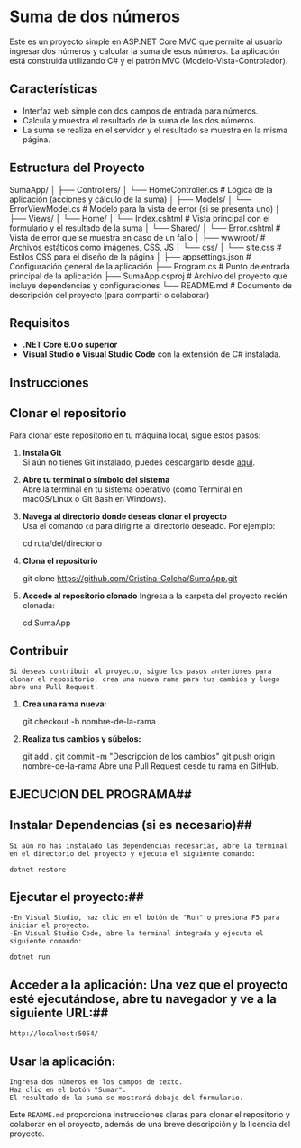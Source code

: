 # Suma de dos números

Este es un proyecto simple en ASP.NET Core MVC que permite al usuario ingresar dos números y calcular la suma de esos números. La aplicación está construida utilizando C# y el patrón MVC (Modelo-Vista-Controlador).

## Características

- Interfaz web simple con dos campos de entrada para números.
- Calcula y muestra el resultado de la suma de los dos números.
- La suma se realiza en el servidor y el resultado se muestra en la misma página.

## Estructura del Proyecto

SumaApp/
│
├── Controllers/
│   └── HomeController.cs          # Lógica de la aplicación (acciones y cálculo de la suma)
│
├── Models/
│   └── ErrorViewModel.cs          # Modelo para la vista de error (si se presenta uno)
│
├── Views/
│   └── Home/
│       └── Index.cshtml           # Vista principal con el formulario y el resultado de la suma
│   └── Shared/
│       └── Error.cshtml           # Vista de error que se muestra en caso de un fallo
│
├── wwwroot/                       # Archivos estáticos como imágenes, CSS, JS
│   └── css/
│       └── site.css               # Estilos CSS para el diseño de la página
│
├── appsettings.json               # Configuración general de la aplicación
├── Program.cs                     # Punto de entrada principal de la aplicación
├── SumaApp.csproj                 # Archivo del proyecto que incluye dependencias y configuraciones
└── README.md                      # Documento de descripción del proyecto (para compartir o colaborar)

## Requisitos

- **.NET Core 6.0 o superior**
- **Visual Studio o Visual Studio Code** con la extensión de C# instalada.

## Instrucciones

## Clonar el repositorio

Para clonar este repositorio en tu máquina local, sigue estos pasos:

1. **Instala Git**  
     Si aún no tienes Git instalado, puedes descargarlo desde [aquí](https://git-scm.com/downloads).

2. **Abre tu terminal o símbolo del sistema**  
    Abre la terminal en tu sistema operativo (como Terminal en macOS/Linux o Git Bash en Windows).

3. **Navega al directorio donde deseas clonar el proyecto**  
    Usa el comando `cd` para dirigirte al directorio deseado. Por ejemplo:

    cd ruta/del/directorio
4. **Clona el repositorio**  

   git clone https://github.com/Cristina-Colcha/SumaApp.git
5. **Accede al repositorio clonado**
    Ingresa a la carpeta del proyecto recién clonada:

    cd SumaApp
## Contribuir
    Si deseas contribuir al proyecto, sigue los pasos anteriores para clonar el repositorio, crea una nueva rama para tus cambios y luego abre una Pull Request.

1. **Crea una rama nueva:**

    git checkout -b nombre-de-la-rama
2. **Realiza tus cambios y súbelos:**

    git add .
    git commit -m "Descripción de los cambios"
    git push origin nombre-de-la-rama
    Abre una Pull Request desde tu rama en GitHub.
    
    
## EJECUCION DEL PROGRAMA##
## Instalar Dependencias (si es necesario)##
    Si aún no has instalado las dependencias necesarias, abre la terminal en el directorio del proyecto y ejecuta el siguiente comando:

    dotnet restore
## Ejecutar el proyecto:##

    -En Visual Studio, haz clic en el botón de "Run" o presiona F5 para iniciar el proyecto.
    -En Visual Studio Code, abre la terminal integrada y ejecuta el siguiente comando:

    dotnet run
## Acceder a la aplicación: Una vez que el proyecto esté ejecutándose, abre tu navegador y ve a la siguiente URL:##

    http://localhost:5054/
## Usar la aplicación: ##

    Ingresa dos números en los campos de texto.
    Haz clic en el botón "Sumar".
    El resultado de la suma se mostrará debajo del formulario.

Este `README.md` proporciona instrucciones claras para clonar el repositorio y colaborar en el proyecto, además de una breve descripción y la licencia del proyecto.
